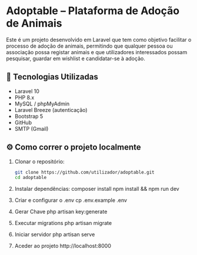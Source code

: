 # Adoptable – Plataforma de Adoção de Animais

Este é um projeto desenvolvido em Laravel que tem como objetivo facilitar o processo de adoção de animais, permitindo que qualquer pessoa ou associação possa registar animais e que utilizadores interessados possam pesquisar, guardar em wishlist e candidatar-se à adoção.

## 🔧 Tecnologias Utilizadas

- Laravel 10
- PHP 8.x
- MySQL / phpMyAdmin
- Laravel Breeze (autenticação)
- Bootstrap 5
- GitHub
- SMTP (Gmail)

## ⚙️ Como correr o projeto localmente

1. Clonar o repositório:
   ```bash
   git clone https://github.com/utilizador/adoptable.git
   cd adoptable
2. Instalar dependências:
  composer install
  npm install && npm run dev

3. Criar e configurar o .env
   cp .env.example .env

4. Gerar Chave
   php artisan key:generate

5. Executar migrations
   php artisan migrate

6. Iniciar servidor
   php artisan serve
   
7. Aceder ao projeto
   http://localhost:8000

